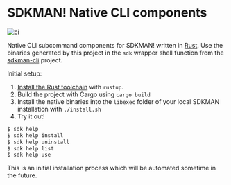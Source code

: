 # SDKMAN! Native CLI components

[![ci](https://github.com/sdkman/sdkman-cli-native/actions/workflows/ci.yml/badge.svg)](https://github.com/sdkman/sdkman-cli-native/actions/workflows/ci.yml)

Native CLI subcommand components for SDKMAN! written in [Rust](https://www.rust-lang.org/). Use the binaries generated
by this project in the `sdk` wrapper shell function from the [sdkman-cli](https://github.com/sdkman/sdkman-cli) project.

Initial setup:

1. [Install the Rust toolchain](https://www.rust-lang.org/tools/install) with `rustup`.
2. Build the project with Cargo using `cargo build`
3. Install the native binaries into the `libexec` folder of your local SDKMAN installation with `./install.sh`
4. Try it out!

```bash
$ sdk help
$ sdk help install
$ sdk help uninstall
$ sdk help list
$ sdk help use
```

This is an initial installation process which will be automated sometime in the future.
